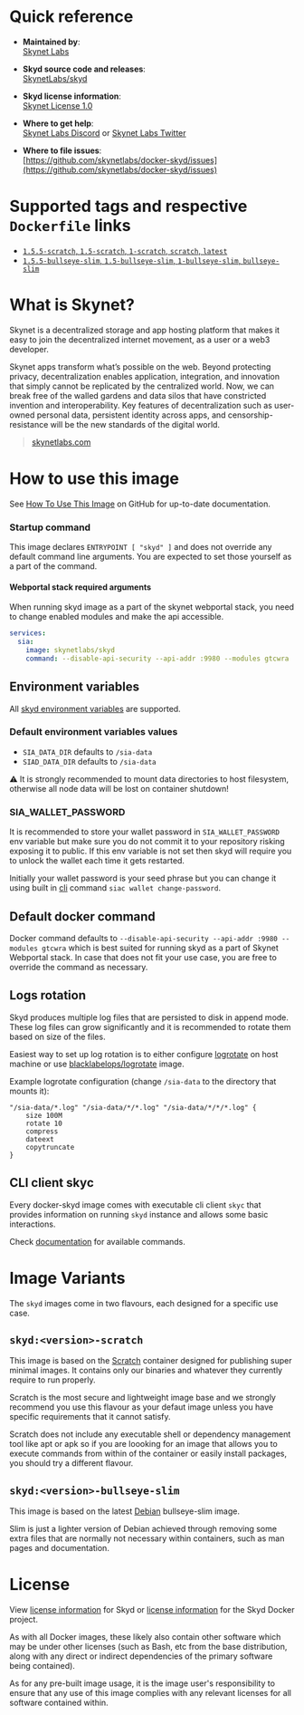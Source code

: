 # Quick reference

- **Maintained by**:  
  [Skynet Labs](https://skynetlabs.com)

- **Skyd source code and releases**:  
  [SkynetLabs/skyd](https://gitlab.com/SkynetLabs/skyd)

- **Skyd license information**:  
  [Skynet License 1.0](https://gitlab.com/SkynetLabs/skyd/-/blob/master/LICENSE.md)

- **Where to get help**:  
  [Skynet Labs Discord](https://discord.gg/skynetlabs) or [Skynet Labs Twitter](https://twitter.com/SkynetLabs)

- **Where to file issues**:  
  [https://github.com/skynetlabs/docker-skyd/issues](https://github.com/skynetlabs/docker-skyd/issues)

# Supported tags and respective `Dockerfile` links

- [`1.5.5-scratch`, `1.5-scratch`, `1-scratch`, `scratch`, `latest`](https://github.com/SkynetLabs/docker-skyd/blob/main/scratch/Dockerfile)
- [`1.5.5-bullseye-slim`, `1.5-bullseye-slim`, `1-bullseye-slim`, `bullseye-slim`](https://github.com/SkynetLabs/docker-skyd/blob/main/bullseye-slim/Dockerfile)

# What is Skynet?

Skynet is a decentralized storage and app hosting platform that makes it easy to join the decentralized internet movement, as a user or a web3 developer.

Skynet apps transform what’s possible on the web. Beyond protecting privacy, decentralization enables application, integration, and innovation that simply cannot be replicated by the centralized world. Now, we can break free of the walled gardens and data silos that have constricted invention and interoperability. Key features of decentralization such as user-owned personal data, persistent identity across apps, and censorship-resistance will be the new standards of the digital world.

> [skynetlabs.com](https://skynetlabs.com)

# How to use this image

See [How To Use This Image](https://github.com/skynetlabs/docker-skyd/blob/main/README.md#how-to-use-this-image) on GitHub for up-to-date documentation.

### Startup command

This image declares `ENTRYPOINT [ "skyd" ]` and does not override any default command line arguments. You are expected to set those yourself as a part of the command.

#### Webportal stack required arguments

When running skyd image as a part of the skynet webportal stack, you need to change enabled modules and make the api accessible.

```yaml
services:
  sia:
    image: skynetlabs/skyd
    command: --disable-api-security --api-addr :9980 --modules gtcwra
```

## Environment variables

All [skyd environment variables](https://gitlab.com/SkynetLabs/skyd/-/raw/master/build/env.go) are supported.

### Default environment variables values

- `SIA_DATA_DIR` defaults to `/sia-data`
- `SIAD_DATA_DIR` defaults to `/sia-data`

⚠️ It is strongly recommended to mount data directories to host filesystem, otherwise all node data will be lost on container shutdown!

### SIA_WALLET_PASSWORD

It is recommended to store your wallet password in `SIA_WALLET_PASSWORD` env variable but make sure you do not commit it to your repository risking exposing it to public. If this env variable is not set then skyd will require you to unlock the wallet each time it gets restarted.

Initially your wallet password is your seed phrase but you can change it using built in [cli](#cli-client-skyc) command `siac wallet change-password`.

## Default docker command

Docker command defaults to `--disable-api-security --api-addr :9980 --modules gtcwra` which is best suited for running skyd as a part of Skynet Webportal stack. In case that does not fit your use case, you are free to override the command as necessary.

## Logs rotation

Skyd produces multiple log files that are persisted to disk in append mode. These log files can grow significantly and it is recommended to rotate them based on size of the files.

Easiest way to set up log rotation is to either configure [logrotate](https://linux.die.net/man/8/logrotate) on host machine or use [blacklabelops/logrotate](https://hub.docker.com/r/blacklabelops/logrotate) image.

Example logrotate configuration (change `/sia-data` to the directory that mounts it):

```
"/sia-data/*.log" "/sia-data/*/*.log" "/sia-data/*/*/*.log" {
    size 100M
    rotate 10
    compress
    dateext
    copytruncate
}
```

## CLI client skyc

Every docker-skyd image comes with executable cli client `skyc` that provides information on running `skyd` instance and allows some basic interactions.

Check [documentation](https://gitlab.com/SkynetLabs/skyd/-/blob/master/cmd/skyc/README.md) for available commands.

# Image Variants

The `skyd` images come in two flavours, each designed for a specific use case.

## `skyd:<version>-scratch`

This image is based on the [Scratch](https://hub.docker.com/_/scratch) container designed for publishing super minimal images. It contains only our binaries and whatever they currently require to run properly.

Scratch is the most secure and lightweight image base and we strongly recommend you use this flavour as your defaut image unless you have specific requirements that it cannot satisfy.

Scratch does not include any executable shell or dependency management tool like apt or apk so if you are loooking for an image that allows you to execute commands from within of the container or easily install packages, you should try a different flavour.

## `skyd:<version>-bullseye-slim`

This image is based on the latest [Debian](https://hub.docker.com/_/debian) bullseye-slim image.

Slim is just a lighter version of Debian achieved through removing some extra files that are normally not necessary within containers, such as man pages and documentation.

# License

View [license information](https://gitlab.com/SkynetLabs/skyd/-/blob/master/LICENSE.md) for Skyd or [license information](https://github.com/skyd/docker-skyd/blob/main/LICENSE) for the Skyd Docker project.

As with all Docker images, these likely also contain other software which may be under other licenses (such as Bash, etc from the base distribution, along with any direct or indirect dependencies of the primary software being contained).

As for any pre-built image usage, it is the image user's responsibility to ensure that any use of this image complies with any relevant licenses for all software contained within.
